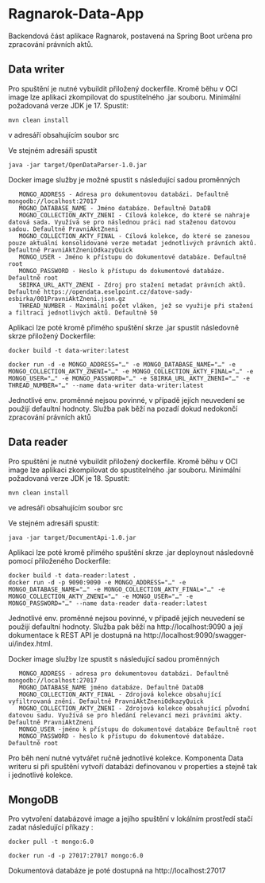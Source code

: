 # Ragnarok-Data-App

Backendová část aplikace Ragnarok, postavená na Spring Boot určena pro zpracování právních aktů.

## Data writer
Pro spuštění je nutné vybuildit přiložený dockerfile. Kromě běhu v OCI image lze aplikaci zkompilovat do spustitelného .jar souboru. Minimální požadovaná verze JDK je 17.
Spustit:

```mvn clean install```

v adresáří obsahujícím soubor src

Ve stejném adresáři spustit 
```
java -jar target/OpenDataParser-1.0.jar
```
Docker image služby je možné spustit s následující sadou proměnných 

```
   MONGO_ADDRESS - Adresa pro dokumentovou databázi. Defaultně mongodb://localhost:27017
   MOGNO_DATABASE_NAME - Jméno databáze. Defaultně DataDB
   MOGNO_COLLECTION_AKTY_ZNENI - Cílová kolekce, do které se nahraje datová sada. Využívá se pro následnou práci nad staženou datovou sadou. Defaultně PravniAktZneni  
   MOGNO_COLLECTION_AKTY_FINAL - Cílová kolekce, do které se zanesou pouze aktuální konsolidované verze metadat jednotlivých právních aktů. Defaultně PravniAktZneniOdkazyQuick
   MONGO_USER - Jméno k přístupu do dokumentové databáze. Defaultně root
   MONGO_PASSWORD - Heslo k přístupu do dokumentové databáze. Defaultně root
   SBIRKA_URL_AKTY_ZNENI - Zdroj pro stažení metadat právních aktů. Defaultně https://opendata.eselpoint.cz/datove-sady-esbirka/001PravniAktZneni.json.gz
   THREAD_NUMBER - Maximální počet vláken, jež se využije při stažení a filtraci jednotlivých aktů. Defaultně 50
```

Aplikaci lze poté kromě přímého spuštění skrze .jar spustit následovně skrze přiložený Dockerfile: 

```
docker build -t data-writer:latest
```
```
docker run -d -e MONGO_ADDRESS="…" -e MONGO_DATABASE_NAME="…" -e MONGO_COLLECTION_AKTY_ZNENI="…" -e MONGO_COLLECTION_AKTY_FINAL="…" -e MONGO_USER="…" -e MONGO_PASSWORD="…" -e SBIRKA_URL_AKTY_ZNENI="…" -e THREAD_NUMBER="…" --name data-writer data-writer:latest
```

Jednotlivé env. proměnné nejsou povinné, v případě jejích neuvedení se použijí defaultní hodnoty.
Služba pak běží na pozadí dokud nedokončí zpracování právních aktů

## Data reader

Pro spuštění je nutné vybuildit přiložený dockerfile.
Kromě běhu v OCI image lze aplikaci zkompilovat do spustitelného .jar souboru. Minimální požadovaná verze JDK je 18.
Spustit:

```mvn clean install```

ve adresáři obsahujícím soubor src

Ve stejném adresáři spustit:

```java -jar target/DocumentApi-1.0.jar```

Aplikaci lze poté kromě přímého spuštění skrze .jar deploynout následovně pomocí přiloženého Dockerfile:
```
docker build -t data-reader:latest .
docker run -d -p 9090:9090 -e MONGO_ADDRESS="…" -e MONGO_DATABASE_NAME="…" -e MONGO_COLLECTION_AKTY_FINAL="…" -e MONGO_COLLECTION_AKTY_ZNENI="…" -e MONGO_USER="…" -e MONGO_PASSWORD="…" --name data-reader data-reader:latest
```
Jednotlivé env. proměnné nejsou povinné, v případě jejích neuvedení se použijí defaultní hodnoty.
Služba pak běží na http://localhost:9090 a její dokumentace k REST API je dostupná na http://localhost:9090/swagger-ui/index.html.


Docker image služby lze spustit s následující sadou proměnných

```
   MONGO_ADDRESS - adresa pro dokumentovou databázi. Defaultně mongodb://localhost:27017
   MOGNO_DATABASE_NAME jméno databáze. Defaultně DataDB
   MOGNO_COLLECTION_AKTY_FINAL - Zdrojová kolekce obsahující vyfiltrovaná znění. Defaultně PravniAktZneniOdkazyQuick
   MOGNO_COLLECTION_AKTY_ZNENI - Zdrojová kolekce obsahující původní datovou sadu. Využívá se pro hledání relevancí mezi právními akty. Defaultně PravniAktZneni  
   MONGO_USER -jméno k přístupu do dokumentové databáze Defaultně root
   MONGO_PASSWORD - heslo k přístupu do dokumentové databáze. Defaultně root
```

Pro běh není nutné vytvářet ručně jednotlivé kolekce. Komponenta Data writeru si při spuštění vytvoří databázi definovanou v properties a stejně tak i jednotlivé kolekce.

## MongoDB

Pro vytvoření databázové image a jejího spuštění  v lokálním prostředí stačí zadat následující příkazy : 

```docker pull -t mongo:6.0```

```docker run -d -p 27017:27017 mongo:6.0```

Dokumentová databáze je poté dostupná na http://localhost:27017




